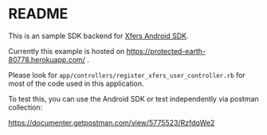 # README

This is an sample SDK backend for [Xfers Android SDK](https://github.com/Xfers/xfers-sdk/tree/master/Android).

Currently this example is hosted on https://protected-earth-80778.herokuapp.com/ .

Please look for `app/controllers/register_xfers_user_controller.rb` for most of the code used in this application.

To test this, you can use the Android SDK or test independently via postman collection:

https://documenter.getpostman.com/view/5775523/RzfdqWe2
